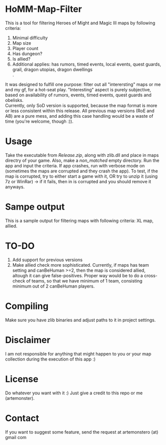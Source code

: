 HoMM-Map-Filter
===============
This is a tool for filtering Heroes of Might and Magic III maps by following criteria:<br>
1. Minimal difficulty<br>
2. Map size<br>
3. Player count<br>
4. Has dungeon?<br>
5. Is allied?<br>
6. Additional applies: has rumors, timed events, local events, quest guards, grail, dragon utopias, dragon dwellings <br>.

It was designed to fulfill one purpose: filter out all "interersting" maps or me and my gf, for a hot-seat play. "Interesting" aspect is purely subjective, based on availability of rumors, events, timed events, quest guards and obelisks.<br>
Currently, only SoD version is supported, because the map format is more or less consistent within this release. All previous map versions (RoE and AB) are a pure mess, and adding this case handling would be a waste of time (you're welcome, though :)).

Usage
===============
Take the executable from *Release.zip*, along with zlib.dll and place in maps directry of your game. Also, make a *non_matched* empty directory. 
Run the app and input the criteria.
If app crashes, run with verbose mode on (sometimes the maps are corrupted and they crash the app). To test, if the map is corrupted, try to either start a game with it, OR try to unzip it (using 7z or WinRar) -> if it fails, then in is corrupted and you should remove it anyways.

Sampe output
===============
This is a sample output for filtering maps with following criteria: XL map, allied.


TO-DO
===============
1. Add support for previous versions<br>
2. Make allied check more sophisticated. Currently, if maps has team setting and canBeHuman >=2, then the map is considered allied, altough it can give false-positives. Proper way would be to do a cross-check of teams, so that we have minimum of 1 team, consisting minimum out of 2 canBeHuman players.<br>

Compiling
===============
Make sure you have zlib binaries and adjust paths to it in project settings.


Disclaimer
===============
I am not responsible for anything that might happen to you or your map collection during the execution of this app :)

License
===============
Do whatever you want with it :) Just give a credit to this repo or me (artemonster).

Contact
===============
If you want to suggest some feature, send the request at artemonstero (at) gmail com
